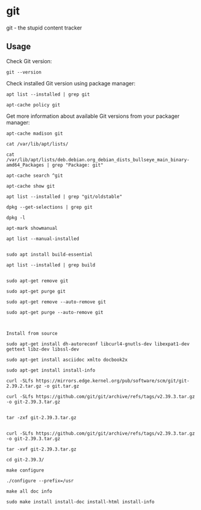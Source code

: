 # git

git - the stupid content tracker

## Usage

Check Git version:
```shell
git --version
```

Check installed Git version using package manager:
```shell
apt list --installed | grep git

apt-cache policy git
```

Get more information about available Git versions from your packager manager:
```shell
apt-cache madison git
```


```shell
cat /var/lib/apt/lists/

cat /var/lib/apt/lists/deb.debian.org_debian_dists_bullseye_main_binary-amd64_Packages | grep "Package: git"
```

```shell
apt-cache search ^git

apt-cache show git

apt list --installed | grep "git/oldstable"

dpkg --get-selections | grep git

dpkg -l

apt-mark showmanual

apt list --manual-installed


sudo apt install build-essential

apt list --installed | grep build


sudo apt-get remove git

sudo apt-get purge git

sudo apt-get remove --auto-remove git

sudo apt-get purge --auto-remove git



Install from source

sudo apt-get install dh-autoreconf libcurl4-gnutls-dev libexpat1-dev gettext libz-dev libssl-dev

sudo apt-get install asciidoc xmlto docbook2x

sudo apt-get install install-info

curl -SLfs https://mirrors.edge.kernel.org/pub/software/scm/git/git-2.39.2.tar.gz -o git.tar.gz

curl -SLfs https://github.com/git/git/archive/refs/tags/v2.39.3.tar.gz -o git-2.39.3.tar.gz

 
tar -zxf git-2.39.3.tar.gz


curl -SLfs https://github.com/git/git/archive/refs/tags/v2.39.3.tar.gz -o git-2.39.3.tar.gz

tar -xvf git-2.39.3.tar.gz

cd git-2.39.3/

make configure

./configure --prefix=/usr

make all doc info

sudo make install install-doc install-html install-info
```

